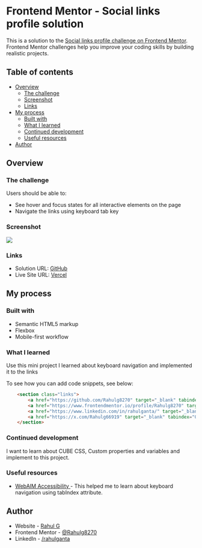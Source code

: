 # Frontend Mentor - Social links profile solution

This is a solution to the [Social links profile challenge on Frontend Mentor](https://www.frontendmentor.io/challenges/social-links-profile-UG32l9m6dQ). Frontend Mentor challenges help you improve your coding skills by building realistic projects. 

## Table of contents

- [Overview](#overview)
  - [The challenge](#the-challenge)
  - [Screenshot](#screenshot)
  - [Links](#links)
- [My process](#my-process)
  - [Built with](#built-with)
  - [What I learned](#what-i-learned)
  - [Continued development](#continued-development)
  - [Useful resources](#useful-resources)
- [Author](#author)


## Overview

### The challenge

Users should be able to:

- See hover and focus states for all interactive elements on the page
- Navigate the links using keyboard tab key

### Screenshot

![](./assets/images/social-links.png)


### Links

- Solution URL: [GitHub](https://github.com/Rahulg8270/Social-profile-links)
- Live Site URL: [Vercel](https://social-profile-links-nu.vercel.app/)

## My process

### Built with

- Semantic HTML5 markup
- Flexbox
- Mobile-first workflow


### What I learned

Use this mini project I learned about keyboard navigation and implemented it to the links

To see how you can add code snippets, see below:

```html
    <section class="links">
        <a href="https://github.com/Rahulg8270" target="_blank" tabindex="0">GitHub</a>
        <a href="https://www.frontendmentor.io/profile/Rahulg8270" target="_blank" tabindex="0">Frontend Mentor</a>
        <a href="https://www.linkedin.com/in/rahulganta/" target="_blank" tabindex="0">LinkedIn</a>
        <a href="https://x.com/Rahulg66919" target="_blank" tabindex="0">Twitter</a>
    </section>
```


### Continued development

I want to learn about CUBE CSS, Custom properties and variables and implement to this project.



### Useful resources

- [WebAIM Accessibility ](https://webaim.org/techniques/keyboard/) - This helped me to learn about keyboard navigation using tabIndex attribute.


## Author

- Website - [Rahul G](https://www.your-site.com)
- Frontend Mentor - [@Rahulg8270](https://www.frontendmentor.io/profile/Rahulg8270)
- LinkedIn - [/rahulganta](https://www.linkedin.com/in/rahulganta/)





